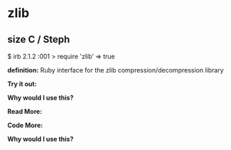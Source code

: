 # zlib

## size C / Steph

$ irb
2.1.2 :001 > require 'zlib'
 => true  

**definition:**
Ruby interface for the zlib compression/decompression library

**Try it out:**


**Why would I use this?**


**Read More:**


**Code More:**


**Why would I use this?**
